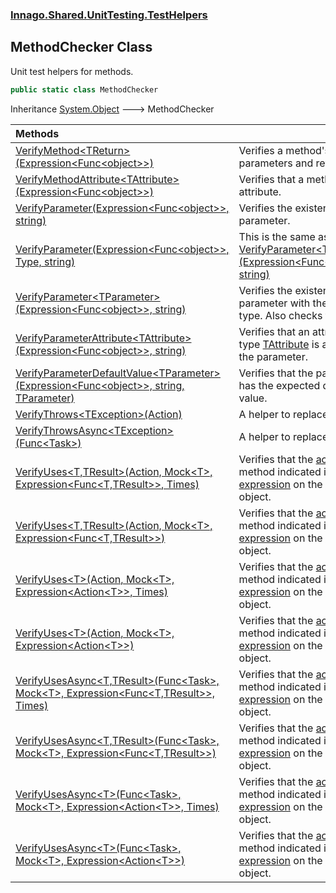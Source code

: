 ### [Innago\.Shared\.UnitTesting\.TestHelpers](../index.md 'Innago\.Shared\.UnitTesting\.TestHelpers')

## MethodChecker Class

Unit test helpers for methods\.

```csharp
public static class MethodChecker
```

Inheritance [System\.Object](https://learn.microsoft.com/en-us/dotnet/api/system.object 'System\.Object') &#129106; MethodChecker

| Methods | |
| :--- | :--- |
| [VerifyMethod&lt;TReturn&gt;\(Expression&lt;Func&lt;object&gt;&gt;\)](VerifyMethod_TReturn_(Expression_Func_object__).md 'Innago\.Shared\.UnitTesting\.TestHelpers\.MethodChecker\.VerifyMethod\<TReturn\>\(System\.Linq\.Expressions\.Expression\<System\.Func\<object\>\>\)') | Verifies a method's parameters and return type\. |
| [VerifyMethodAttribute&lt;TAttribute&gt;\(Expression&lt;Func&lt;object&gt;&gt;\)](VerifyMethodAttribute_TAttribute_(Expression_Func_object__).md 'Innago\.Shared\.UnitTesting\.TestHelpers\.MethodChecker\.VerifyMethodAttribute\<TAttribute\>\(System\.Linq\.Expressions\.Expression\<System\.Func\<object\>\>\)') | Verifies that a method has an attribute\. |
| [VerifyParameter\(Expression&lt;Func&lt;object&gt;&gt;, string\)](VerifyParameter.md#Innago.Shared.UnitTesting.TestHelpers.MethodChecker.VerifyParameter(System.Linq.Expressions.Expression_System.Func_object__,string) 'Innago\.Shared\.UnitTesting\.TestHelpers\.MethodChecker\.VerifyParameter\(System\.Linq\.Expressions\.Expression\<System\.Func\<object\>\>, string\)') | Verifies the existence of a parameter\. |
| [VerifyParameter\(Expression&lt;Func&lt;object&gt;&gt;, Type, string\)](VerifyParameter.md#Innago.Shared.UnitTesting.TestHelpers.MethodChecker.VerifyParameter(System.Linq.Expressions.Expression_System.Func_object__,System.Type,string) 'Innago\.Shared\.UnitTesting\.TestHelpers\.MethodChecker\.VerifyParameter\(System\.Linq\.Expressions\.Expression\<System\.Func\<object\>\>, System\.Type, string\)') | This is the same as [VerifyParameter&lt;TParameter&gt;\(Expression&lt;Func&lt;object&gt;&gt;, string\)](VerifyParameter.md#Innago.Shared.UnitTesting.TestHelpers.MethodChecker.VerifyParameter_TParameter_(System.Linq.Expressions.Expression_System.Func_object__,string) 'Innago\.Shared\.UnitTesting\.TestHelpers\.MethodChecker\.VerifyParameter\<TParameter\>\(System\.Linq\.Expressions\.Expression\<System\.Func\<object\>\>, string\)') |
| [VerifyParameter&lt;TParameter&gt;\(Expression&lt;Func&lt;object&gt;&gt;, string\)](VerifyParameter.md#Innago.Shared.UnitTesting.TestHelpers.MethodChecker.VerifyParameter_TParameter_(System.Linq.Expressions.Expression_System.Func_object__,string) 'Innago\.Shared\.UnitTesting\.TestHelpers\.MethodChecker\.VerifyParameter\<TParameter\>\(System\.Linq\.Expressions\.Expression\<System\.Func\<object\>\>, string\)') | Verifies the existence of a parameter with the specified type\. Also checks the [name](index.md#Innago.Shared.UnitTesting.TestHelpers.MethodChecker.VerifyParameter_TParameter_(System.Linq.Expressions.Expression_System.Func_object__,string).name 'Innago\.Shared\.UnitTesting\.TestHelpers\.MethodChecker\.VerifyParameter\<TParameter\>\(System\.Linq\.Expressions\.Expression\<System\.Func\<object\>\>, string\)\.name')\. |
| [VerifyParameterAttribute&lt;TAttribute&gt;\(Expression&lt;Func&lt;object&gt;&gt;, string\)](VerifyParameterAttribute_TAttribute_(Expression_Func_object__,string).md 'Innago\.Shared\.UnitTesting\.TestHelpers\.MethodChecker\.VerifyParameterAttribute\<TAttribute\>\(System\.Linq\.Expressions\.Expression\<System\.Func\<object\>\>, string\)') | Verifies that an attribute of type [TAttribute](VerifyParameterAttribute_TAttribute_(Expression_Func_object__,string).md#Innago.Shared.UnitTesting.TestHelpers.MethodChecker.VerifyParameterAttribute_TAttribute_(System.Linq.Expressions.Expression_System.Func_object__,string).TAttribute 'Innago\.Shared\.UnitTesting\.TestHelpers\.MethodChecker\.VerifyParameterAttribute\<TAttribute\>\(System\.Linq\.Expressions\.Expression\<System\.Func\<object\>\>, string\)\.TAttribute') is applied to the parameter\. |
| [VerifyParameterDefaultValue&lt;TParameter&gt;\(Expression&lt;Func&lt;object&gt;&gt;, string, TParameter\)](VerifyParameterDefaultValue_TParameter_(Expression_Func_object__,string,TParameter).md 'Innago\.Shared\.UnitTesting\.TestHelpers\.MethodChecker\.VerifyParameterDefaultValue\<TParameter\>\(System\.Linq\.Expressions\.Expression\<System\.Func\<object\>\>, string, TParameter\)') | Verifies that the parameter has the expected default value\. |
| [VerifyThrows&lt;TException&gt;\(Action\)](VerifyThrows_TException_(Action).md 'Innago\.Shared\.UnitTesting\.TestHelpers\.MethodChecker\.VerifyThrows\<TException\>\(System\.Action\)') | A helper to replace \`\.\.\.\` |
| [VerifyThrowsAsync&lt;TException&gt;\(Func&lt;Task&gt;\)](VerifyThrowsAsync_TException_(Func_Task_).md 'Innago\.Shared\.UnitTesting\.TestHelpers\.MethodChecker\.VerifyThrowsAsync\<TException\>\(System\.Func\<System\.Threading\.Tasks\.Task\>\)') | A helper to replace \`\.\.\.\` |
| [VerifyUses&lt;T,TResult&gt;\(Action, Mock&lt;T&gt;, Expression&lt;Func&lt;T,TResult&gt;&gt;, Times\)](VerifyUses.md#Innago.Shared.UnitTesting.TestHelpers.MethodChecker.VerifyUses_T,TResult_(System.Action,Moq.Mock_T_,System.Linq.Expressions.Expression_System.Func_T,TResult__,Moq.Times) 'Innago\.Shared\.UnitTesting\.TestHelpers\.MethodChecker\.VerifyUses\<T,TResult\>\(System\.Action, Moq\.Mock\<T\>, System\.Linq\.Expressions\.Expression\<System\.Func\<T,TResult\>\>, Moq\.Times\)') | Verifies that the [act](index.md#Innago.Shared.UnitTesting.TestHelpers.MethodChecker.VerifyUses_T,TResult_(System.Action,Moq.Mock_T_,System.Linq.Expressions.Expression_System.Func_T,TResult__,Moq.Times).act 'Innago\.Shared\.UnitTesting\.TestHelpers\.MethodChecker\.VerifyUses\<T,TResult\>\(System\.Action, Moq\.Mock\<T\>, System\.Linq\.Expressions\.Expression\<System\.Func\<T,TResult\>\>, Moq\.Times\)\.act') uses the method indicated in [expression](index.md#Innago.Shared.UnitTesting.TestHelpers.MethodChecker.VerifyUses_T,TResult_(System.Action,Moq.Mock_T_,System.Linq.Expressions.Expression_System.Func_T,TResult__,Moq.Times).expression 'Innago\.Shared\.UnitTesting\.TestHelpers\.MethodChecker\.VerifyUses\<T,TResult\>\(System\.Action, Moq\.Mock\<T\>, System\.Linq\.Expressions\.Expression\<System\.Func\<T,TResult\>\>, Moq\.Times\)\.expression') on the [mock](index.md#Innago.Shared.UnitTesting.TestHelpers.MethodChecker.VerifyUses_T,TResult_(System.Action,Moq.Mock_T_,System.Linq.Expressions.Expression_System.Func_T,TResult__,Moq.Times).mock 'Innago\.Shared\.UnitTesting\.TestHelpers\.MethodChecker\.VerifyUses\<T,TResult\>\(System\.Action, Moq\.Mock\<T\>, System\.Linq\.Expressions\.Expression\<System\.Func\<T,TResult\>\>, Moq\.Times\)\.mock') object\. |
| [VerifyUses&lt;T,TResult&gt;\(Action, Mock&lt;T&gt;, Expression&lt;Func&lt;T,TResult&gt;&gt;\)](VerifyUses.md#Innago.Shared.UnitTesting.TestHelpers.MethodChecker.VerifyUses_T,TResult_(System.Action,Moq.Mock_T_,System.Linq.Expressions.Expression_System.Func_T,TResult__) 'Innago\.Shared\.UnitTesting\.TestHelpers\.MethodChecker\.VerifyUses\<T,TResult\>\(System\.Action, Moq\.Mock\<T\>, System\.Linq\.Expressions\.Expression\<System\.Func\<T,TResult\>\>\)') | Verifies that the [act](index.md#Innago.Shared.UnitTesting.TestHelpers.MethodChecker.VerifyUses_T,TResult_(System.Action,Moq.Mock_T_,System.Linq.Expressions.Expression_System.Func_T,TResult__).act 'Innago\.Shared\.UnitTesting\.TestHelpers\.MethodChecker\.VerifyUses\<T,TResult\>\(System\.Action, Moq\.Mock\<T\>, System\.Linq\.Expressions\.Expression\<System\.Func\<T,TResult\>\>\)\.act') uses the method indicated in [expression](index.md#Innago.Shared.UnitTesting.TestHelpers.MethodChecker.VerifyUses_T,TResult_(System.Action,Moq.Mock_T_,System.Linq.Expressions.Expression_System.Func_T,TResult__).expression 'Innago\.Shared\.UnitTesting\.TestHelpers\.MethodChecker\.VerifyUses\<T,TResult\>\(System\.Action, Moq\.Mock\<T\>, System\.Linq\.Expressions\.Expression\<System\.Func\<T,TResult\>\>\)\.expression') on the [mock](index.md#Innago.Shared.UnitTesting.TestHelpers.MethodChecker.VerifyUses_T,TResult_(System.Action,Moq.Mock_T_,System.Linq.Expressions.Expression_System.Func_T,TResult__).mock 'Innago\.Shared\.UnitTesting\.TestHelpers\.MethodChecker\.VerifyUses\<T,TResult\>\(System\.Action, Moq\.Mock\<T\>, System\.Linq\.Expressions\.Expression\<System\.Func\<T,TResult\>\>\)\.mock') object\. |
| [VerifyUses&lt;T&gt;\(Action, Mock&lt;T&gt;, Expression&lt;Action&lt;T&gt;&gt;, Times\)](VerifyUses.md#Innago.Shared.UnitTesting.TestHelpers.MethodChecker.VerifyUses_T_(System.Action,Moq.Mock_T_,System.Linq.Expressions.Expression_System.Action_T__,Moq.Times) 'Innago\.Shared\.UnitTesting\.TestHelpers\.MethodChecker\.VerifyUses\<T\>\(System\.Action, Moq\.Mock\<T\>, System\.Linq\.Expressions\.Expression\<System\.Action\<T\>\>, Moq\.Times\)') | Verifies that the [act](index.md#Innago.Shared.UnitTesting.TestHelpers.MethodChecker.VerifyUses_T_(System.Action,Moq.Mock_T_,System.Linq.Expressions.Expression_System.Action_T__,Moq.Times).act 'Innago\.Shared\.UnitTesting\.TestHelpers\.MethodChecker\.VerifyUses\<T\>\(System\.Action, Moq\.Mock\<T\>, System\.Linq\.Expressions\.Expression\<System\.Action\<T\>\>, Moq\.Times\)\.act') uses the method indicated in [expression](index.md#Innago.Shared.UnitTesting.TestHelpers.MethodChecker.VerifyUses_T_(System.Action,Moq.Mock_T_,System.Linq.Expressions.Expression_System.Action_T__,Moq.Times).expression 'Innago\.Shared\.UnitTesting\.TestHelpers\.MethodChecker\.VerifyUses\<T\>\(System\.Action, Moq\.Mock\<T\>, System\.Linq\.Expressions\.Expression\<System\.Action\<T\>\>, Moq\.Times\)\.expression') on the [mock](index.md#Innago.Shared.UnitTesting.TestHelpers.MethodChecker.VerifyUses_T_(System.Action,Moq.Mock_T_,System.Linq.Expressions.Expression_System.Action_T__,Moq.Times).mock 'Innago\.Shared\.UnitTesting\.TestHelpers\.MethodChecker\.VerifyUses\<T\>\(System\.Action, Moq\.Mock\<T\>, System\.Linq\.Expressions\.Expression\<System\.Action\<T\>\>, Moq\.Times\)\.mock') object\. |
| [VerifyUses&lt;T&gt;\(Action, Mock&lt;T&gt;, Expression&lt;Action&lt;T&gt;&gt;\)](VerifyUses.md#Innago.Shared.UnitTesting.TestHelpers.MethodChecker.VerifyUses_T_(System.Action,Moq.Mock_T_,System.Linq.Expressions.Expression_System.Action_T__) 'Innago\.Shared\.UnitTesting\.TestHelpers\.MethodChecker\.VerifyUses\<T\>\(System\.Action, Moq\.Mock\<T\>, System\.Linq\.Expressions\.Expression\<System\.Action\<T\>\>\)') | Verifies that the [act](index.md#Innago.Shared.UnitTesting.TestHelpers.MethodChecker.VerifyUses_T_(System.Action,Moq.Mock_T_,System.Linq.Expressions.Expression_System.Action_T__).act 'Innago\.Shared\.UnitTesting\.TestHelpers\.MethodChecker\.VerifyUses\<T\>\(System\.Action, Moq\.Mock\<T\>, System\.Linq\.Expressions\.Expression\<System\.Action\<T\>\>\)\.act') uses the method indicated in [expression](index.md#Innago.Shared.UnitTesting.TestHelpers.MethodChecker.VerifyUses_T_(System.Action,Moq.Mock_T_,System.Linq.Expressions.Expression_System.Action_T__).expression 'Innago\.Shared\.UnitTesting\.TestHelpers\.MethodChecker\.VerifyUses\<T\>\(System\.Action, Moq\.Mock\<T\>, System\.Linq\.Expressions\.Expression\<System\.Action\<T\>\>\)\.expression') on the [mock](index.md#Innago.Shared.UnitTesting.TestHelpers.MethodChecker.VerifyUses_T_(System.Action,Moq.Mock_T_,System.Linq.Expressions.Expression_System.Action_T__).mock 'Innago\.Shared\.UnitTesting\.TestHelpers\.MethodChecker\.VerifyUses\<T\>\(System\.Action, Moq\.Mock\<T\>, System\.Linq\.Expressions\.Expression\<System\.Action\<T\>\>\)\.mock') object\. |
| [VerifyUsesAsync&lt;T,TResult&gt;\(Func&lt;Task&gt;, Mock&lt;T&gt;, Expression&lt;Func&lt;T,TResult&gt;&gt;, Times\)](VerifyUsesAsync.md#Innago.Shared.UnitTesting.TestHelpers.MethodChecker.VerifyUsesAsync_T,TResult_(System.Func_System.Threading.Tasks.Task_,Moq.Mock_T_,System.Linq.Expressions.Expression_System.Func_T,TResult__,Moq.Times) 'Innago\.Shared\.UnitTesting\.TestHelpers\.MethodChecker\.VerifyUsesAsync\<T,TResult\>\(System\.Func\<System\.Threading\.Tasks\.Task\>, Moq\.Mock\<T\>, System\.Linq\.Expressions\.Expression\<System\.Func\<T,TResult\>\>, Moq\.Times\)') | Verifies that the [act](index.md#Innago.Shared.UnitTesting.TestHelpers.MethodChecker.VerifyUsesAsync_T,TResult_(System.Func_System.Threading.Tasks.Task_,Moq.Mock_T_,System.Linq.Expressions.Expression_System.Func_T,TResult__,Moq.Times).act 'Innago\.Shared\.UnitTesting\.TestHelpers\.MethodChecker\.VerifyUsesAsync\<T,TResult\>\(System\.Func\<System\.Threading\.Tasks\.Task\>, Moq\.Mock\<T\>, System\.Linq\.Expressions\.Expression\<System\.Func\<T,TResult\>\>, Moq\.Times\)\.act') uses the method indicated in [expression](index.md#Innago.Shared.UnitTesting.TestHelpers.MethodChecker.VerifyUsesAsync_T,TResult_(System.Func_System.Threading.Tasks.Task_,Moq.Mock_T_,System.Linq.Expressions.Expression_System.Func_T,TResult__,Moq.Times).expression 'Innago\.Shared\.UnitTesting\.TestHelpers\.MethodChecker\.VerifyUsesAsync\<T,TResult\>\(System\.Func\<System\.Threading\.Tasks\.Task\>, Moq\.Mock\<T\>, System\.Linq\.Expressions\.Expression\<System\.Func\<T,TResult\>\>, Moq\.Times\)\.expression') on the [mock](index.md#Innago.Shared.UnitTesting.TestHelpers.MethodChecker.VerifyUsesAsync_T,TResult_(System.Func_System.Threading.Tasks.Task_,Moq.Mock_T_,System.Linq.Expressions.Expression_System.Func_T,TResult__,Moq.Times).mock 'Innago\.Shared\.UnitTesting\.TestHelpers\.MethodChecker\.VerifyUsesAsync\<T,TResult\>\(System\.Func\<System\.Threading\.Tasks\.Task\>, Moq\.Mock\<T\>, System\.Linq\.Expressions\.Expression\<System\.Func\<T,TResult\>\>, Moq\.Times\)\.mock') object\. |
| [VerifyUsesAsync&lt;T,TResult&gt;\(Func&lt;Task&gt;, Mock&lt;T&gt;, Expression&lt;Func&lt;T,TResult&gt;&gt;\)](VerifyUsesAsync.md#Innago.Shared.UnitTesting.TestHelpers.MethodChecker.VerifyUsesAsync_T,TResult_(System.Func_System.Threading.Tasks.Task_,Moq.Mock_T_,System.Linq.Expressions.Expression_System.Func_T,TResult__) 'Innago\.Shared\.UnitTesting\.TestHelpers\.MethodChecker\.VerifyUsesAsync\<T,TResult\>\(System\.Func\<System\.Threading\.Tasks\.Task\>, Moq\.Mock\<T\>, System\.Linq\.Expressions\.Expression\<System\.Func\<T,TResult\>\>\)') | Verifies that the [act](index.md#Innago.Shared.UnitTesting.TestHelpers.MethodChecker.VerifyUsesAsync_T,TResult_(System.Func_System.Threading.Tasks.Task_,Moq.Mock_T_,System.Linq.Expressions.Expression_System.Func_T,TResult__).act 'Innago\.Shared\.UnitTesting\.TestHelpers\.MethodChecker\.VerifyUsesAsync\<T,TResult\>\(System\.Func\<System\.Threading\.Tasks\.Task\>, Moq\.Mock\<T\>, System\.Linq\.Expressions\.Expression\<System\.Func\<T,TResult\>\>\)\.act') uses the method indicated in [expression](index.md#Innago.Shared.UnitTesting.TestHelpers.MethodChecker.VerifyUsesAsync_T,TResult_(System.Func_System.Threading.Tasks.Task_,Moq.Mock_T_,System.Linq.Expressions.Expression_System.Func_T,TResult__).expression 'Innago\.Shared\.UnitTesting\.TestHelpers\.MethodChecker\.VerifyUsesAsync\<T,TResult\>\(System\.Func\<System\.Threading\.Tasks\.Task\>, Moq\.Mock\<T\>, System\.Linq\.Expressions\.Expression\<System\.Func\<T,TResult\>\>\)\.expression') on the [mock](index.md#Innago.Shared.UnitTesting.TestHelpers.MethodChecker.VerifyUsesAsync_T,TResult_(System.Func_System.Threading.Tasks.Task_,Moq.Mock_T_,System.Linq.Expressions.Expression_System.Func_T,TResult__).mock 'Innago\.Shared\.UnitTesting\.TestHelpers\.MethodChecker\.VerifyUsesAsync\<T,TResult\>\(System\.Func\<System\.Threading\.Tasks\.Task\>, Moq\.Mock\<T\>, System\.Linq\.Expressions\.Expression\<System\.Func\<T,TResult\>\>\)\.mock') object\. |
| [VerifyUsesAsync&lt;T&gt;\(Func&lt;Task&gt;, Mock&lt;T&gt;, Expression&lt;Action&lt;T&gt;&gt;, Times\)](VerifyUsesAsync.md#Innago.Shared.UnitTesting.TestHelpers.MethodChecker.VerifyUsesAsync_T_(System.Func_System.Threading.Tasks.Task_,Moq.Mock_T_,System.Linq.Expressions.Expression_System.Action_T__,Moq.Times) 'Innago\.Shared\.UnitTesting\.TestHelpers\.MethodChecker\.VerifyUsesAsync\<T\>\(System\.Func\<System\.Threading\.Tasks\.Task\>, Moq\.Mock\<T\>, System\.Linq\.Expressions\.Expression\<System\.Action\<T\>\>, Moq\.Times\)') | Verifies that the [act](index.md#Innago.Shared.UnitTesting.TestHelpers.MethodChecker.VerifyUsesAsync_T_(System.Func_System.Threading.Tasks.Task_,Moq.Mock_T_,System.Linq.Expressions.Expression_System.Action_T__,Moq.Times).act 'Innago\.Shared\.UnitTesting\.TestHelpers\.MethodChecker\.VerifyUsesAsync\<T\>\(System\.Func\<System\.Threading\.Tasks\.Task\>, Moq\.Mock\<T\>, System\.Linq\.Expressions\.Expression\<System\.Action\<T\>\>, Moq\.Times\)\.act') uses the method indicated in [expression](index.md#Innago.Shared.UnitTesting.TestHelpers.MethodChecker.VerifyUsesAsync_T_(System.Func_System.Threading.Tasks.Task_,Moq.Mock_T_,System.Linq.Expressions.Expression_System.Action_T__,Moq.Times).expression 'Innago\.Shared\.UnitTesting\.TestHelpers\.MethodChecker\.VerifyUsesAsync\<T\>\(System\.Func\<System\.Threading\.Tasks\.Task\>, Moq\.Mock\<T\>, System\.Linq\.Expressions\.Expression\<System\.Action\<T\>\>, Moq\.Times\)\.expression') on the [mock](index.md#Innago.Shared.UnitTesting.TestHelpers.MethodChecker.VerifyUsesAsync_T_(System.Func_System.Threading.Tasks.Task_,Moq.Mock_T_,System.Linq.Expressions.Expression_System.Action_T__,Moq.Times).mock 'Innago\.Shared\.UnitTesting\.TestHelpers\.MethodChecker\.VerifyUsesAsync\<T\>\(System\.Func\<System\.Threading\.Tasks\.Task\>, Moq\.Mock\<T\>, System\.Linq\.Expressions\.Expression\<System\.Action\<T\>\>, Moq\.Times\)\.mock') object\. |
| [VerifyUsesAsync&lt;T&gt;\(Func&lt;Task&gt;, Mock&lt;T&gt;, Expression&lt;Action&lt;T&gt;&gt;\)](VerifyUsesAsync.md#Innago.Shared.UnitTesting.TestHelpers.MethodChecker.VerifyUsesAsync_T_(System.Func_System.Threading.Tasks.Task_,Moq.Mock_T_,System.Linq.Expressions.Expression_System.Action_T__) 'Innago\.Shared\.UnitTesting\.TestHelpers\.MethodChecker\.VerifyUsesAsync\<T\>\(System\.Func\<System\.Threading\.Tasks\.Task\>, Moq\.Mock\<T\>, System\.Linq\.Expressions\.Expression\<System\.Action\<T\>\>\)') | Verifies that the [act](index.md#Innago.Shared.UnitTesting.TestHelpers.MethodChecker.VerifyUsesAsync_T_(System.Func_System.Threading.Tasks.Task_,Moq.Mock_T_,System.Linq.Expressions.Expression_System.Action_T__).act 'Innago\.Shared\.UnitTesting\.TestHelpers\.MethodChecker\.VerifyUsesAsync\<T\>\(System\.Func\<System\.Threading\.Tasks\.Task\>, Moq\.Mock\<T\>, System\.Linq\.Expressions\.Expression\<System\.Action\<T\>\>\)\.act') uses the method indicated in [expression](index.md#Innago.Shared.UnitTesting.TestHelpers.MethodChecker.VerifyUsesAsync_T_(System.Func_System.Threading.Tasks.Task_,Moq.Mock_T_,System.Linq.Expressions.Expression_System.Action_T__).expression 'Innago\.Shared\.UnitTesting\.TestHelpers\.MethodChecker\.VerifyUsesAsync\<T\>\(System\.Func\<System\.Threading\.Tasks\.Task\>, Moq\.Mock\<T\>, System\.Linq\.Expressions\.Expression\<System\.Action\<T\>\>\)\.expression') on the [mock](index.md#Innago.Shared.UnitTesting.TestHelpers.MethodChecker.VerifyUsesAsync_T_(System.Func_System.Threading.Tasks.Task_,Moq.Mock_T_,System.Linq.Expressions.Expression_System.Action_T__).mock 'Innago\.Shared\.UnitTesting\.TestHelpers\.MethodChecker\.VerifyUsesAsync\<T\>\(System\.Func\<System\.Threading\.Tasks\.Task\>, Moq\.Mock\<T\>, System\.Linq\.Expressions\.Expression\<System\.Action\<T\>\>\)\.mock') object\. |
